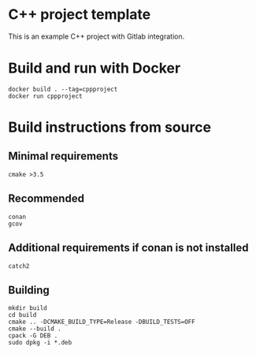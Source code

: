 # C++ project template

This is an example C++ project with Gitlab integration.

# Build and run with Docker

```
docker build . --tag=cppproject
docker run cppproject
```

# Build instructions from source

## Minimal requirements

```
cmake >3.5
```

## Recommended

```
conan
gcov
```

## Additional requirements if conan is not installed

```
catch2
```


## Building

```
mkdir build
cd build
cmake .. -DCMAKE_BUILD_TYPE=Release -DBUILD_TESTS=OFF
cmake --build .
cpack -G DEB .
sudo dpkg -i *.deb
```
